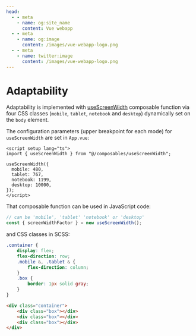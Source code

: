 ```yaml
---
head:
  - - meta
    - name: og:site_name
      content: Vue webapp
  - - meta
    - name: og:image
      content: /images/vue-webapp-logo.png
  - - meta
    - name: twitter:image
      content: /images/vue-webapp-logo.png
---
```


# Adaptability

Adaptability is implemented with [useScreenWidth](https://github.com/vuesence/vue-webapp/blob/main/src/composables/useScreenWidth.ts) composable function via four CSS classes (`mobile`, `tablet`, `notebook` and `desktop`) dynamically set on the `body` element.

The configuration parameters (upper breakpoint for each mode) for `useScreenWidth` are set in `App.vue`:

```vue
<script setup lang="ts">
import { useScreenWidth } from "@/composables/useScreenWidth";

useScreenWidth({
  mobile: 480,
  tablet: 767,
  notebook: 1199,
  desktop: 10000,
});
</script>
```

That composable function can be used in JavaScript code:

```js
// can be 'mobile', 'tablet' 'notebook' or 'desktop'
const { screenWidthFactor } = new useScreenWidth();
```

and CSS classes in SCSS:

```scss
.container {
    display: flex;
    flex-direction: row;
    .mobile &, .tablet & {
        flex-direction: column;
    }
    .box {
        border: 1px solid gray;
    }
}
```

```html
<div class="container">
    <div class="box"></div>
    <div class="box"></div>
    <div class="box"></div>
</div>
```